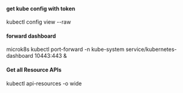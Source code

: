 #### get kube config with token
kubectl config view --raw

#### forward dashboard
microk8s kubectl port-forward -n kube-system service/kubernetes-dashboard 10443:443 &

#### Get all Resource APIs
kubectl api-resources -o wide
